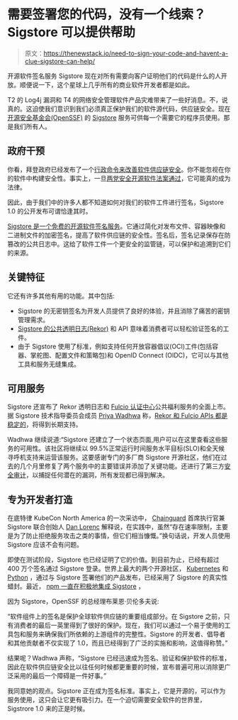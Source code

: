 # 需要签署您的代码，没有一个线索？Sigstore 可以提供帮助

> 原文：<https://thenewstack.io/need-to-sign-your-code-and-havent-a-clue-sigstore-can-help/>

开源软件签名服务 Sigstore 现在对所有需要向客户证明他们的代码是什么的人开放。顺便说一下，这个星球上几乎所有的商业软件开发者都是如此。

T2 的 Log4j 漏洞和 T4 的网络安全管理软件产品灾难带来了一些好消息。不，说真的。这迫使我们意识到我们必须真正保护我们的软件源代码，供应链安全。现在[开源安全基金会(OpenSSF)](https://openssf.org/) 的 [Sigstore](https://thenewstack.io/kubernetes-adopts-sigstore-for-supply-chain-security/) 服务可供每一个需要它的程序员使用。那是我们所有人。

## 政府干预

你看，拜登政府已经发布了一个[行政命令来改善软件供应链安全](https://www.whitehouse.gov/briefing-room/presidential-actions/2021/05/12/executive-order-on-improving-the-nations-cybersecurity/)。你不能忽视在你的软件中构建安全性。事实上，一旦[两党安全开源软件法案通过](https://www.zdnet.com/article/whats-what-in-the-united-states-securing-open-source-software-act/)，它可能真的成为法律。

因此，由于我们中的许多人都不知道如何对我们的软件工件进行签名，Sigstore 1.0 的公开发布可谓恰逢其时。

[Sigstore 是一个免费的开源软件签名服务](https://thenewstack.io/linux-foundations-sigstore-aims-to-more-easily-secure-software-supply-chains/)。它通过简化对发布文件、容器映像和二进制文件的加密签名，提高了软件供应链的安全性。签名后，签名记录保存在防篡改的公共日志中。这给了软件工件一个更安全的监管链，可以保护和追溯到它们的来源。

## 关键特征

它还有许多其他有用的功能。其中包括:

*   Sigstore 的无密钥签名为开发人员提供了良好的体验，并且消除了痛苦的密钥管理需求。
*   [Sigstore 的公共透明日志(Rekor)](https://github.com/sigstore/rekor) 和 API 意味着消费者可以轻松验证签名的工件。
*   由于 Sigstore 使用了标准，例如支持任何开放容器倡议(OCI)工件(包括容器、掌舵图、配置文件和策略包)和 OpenID Connect (OIDC)，它可以与其他工具和服务无缝集成。

## 可用服务

Sigstore 还宣布了 Rekor 透明日志和 [Fulcio 认证中心](https://github.com/sigstore/fulcio)公共福利服务的全面上市。据 Sigstore 技术指导委员会成员 [Priya Wadhwa](https://www.linkedin.com/in/priya-wadhwa-693893b5) 称，[Rekor 和 Fulcio APIs 都是稳定的](https://blog.sigstore.dev/sigstore-ga-ddd6ba67894d)，将得到长期支持。

Wadhwa 继续说道:“Sigstore 还建立了一个状态页面,用户可以在这里查看这些服务的可用性。该社区将继续以 99.5%正常运行时间服务水平目标(SLO)和全天候寻呼机支持来运营该服务。这要感谢专门的多厂商 Sigstore 开源社区，他们在过去的几个月里修复了两个服务中的主要错误并添加了关键功能。还进行了第三方[安全审计](https://openssf.org/blog/2022/07/18/results-of-sigstore-and-slf4j-security-audits/)，以捕捉任何潜在的漏洞，所有发现都已得到解决。

## 专为开发者打造

在底特律 KubeCon North America 的一次采访中， [Chainguard](https://www.chainguard.dev/) 首席执行官兼 Sigstore 联合创始人 [Dan Lorenc](https://www.linkedin.com/in/danlorenc/) 解释说，在实践中，虽然“存在速率限制，主要是为了防止拒绝服务攻击之类的事情，但它们相当慷慨。”换句话说，开发人员使用 Sigstore 应该不会有问题。

即使在测试阶段，Sigstore 也已经证明了它的价值。到目前为止，已经有超过 400 万个签名通过 Sigstore 登录。世界上最大的两个开源社区， [Kubernetes](https://thenewstack.io/kubernetes-adopts-sigstore-for-supply-chain-security/) 和 [Python](https://kushaldas.in/posts/using-sigstore-python-to-sign-and-verify-your-software-release.html) ，通过与 Sigstore 签署他们的产品发布，已经采用了 Sigstore 的真实性蜡封。最近， [npm 一直在积极地集成 Sigstore](https://thenewstack.io/npm-to-adopt-sigstore-for-software-supply-chain-security/) ，

因为 Sigstore，OpenSSF 的总经理布莱恩·贝伦多夫说:

“软件组件上的签名是保护全球软件供应链的重要组成部分。在 Sigstore 之前，只有消费者的最后一英里得到了很好的保护。现在，我们可以通过一个易于使用的工具包和服务来确保我们所依赖的上游组件的完整性。Sigstore 的开发者、倡导者和其他贡献者不仅实现了 1.0，而且已经得到了广泛的实施和影响，这值得称赞。”

结果呢？Wadhwa 声称，“Sigstore 已经迅速成为签名、验证和保护软件的标准，因此在软件供应链安全比以往任何时候都更重要的时候，宣布普遍可用以消除更广泛采用的最后一个障碍是一件好事。”

我同意她的观点。Sigstore 正在成为签名标准。事实上，它是开源的，可以作为服务使用，这只会让它更有吸引力。在一个迫切需要安全软件的世界里，Sigstrore 1.0 来的正是时候。

<svg xmlns:xlink="http://www.w3.org/1999/xlink" viewBox="0 0 68 31" version="1.1"><title>Group</title> <desc>Created with Sketch.</desc></svg>
